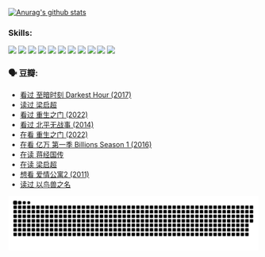 
[![Anurag's github stats](https://github-readme-stats.vercel.app/api?username=w940853815)](https://github.com/anuraghazra/github-readme-stats)

### Skills:

<code><img height="32" src="https://cdn.jsdelivr.net/npm/simple-icons@v5/icons/python.svg"></code>
<code><img height="32" src="https://cdn.jsdelivr.net/npm/simple-icons@v5/icons/javascript.svg"></code>
<code><img height="32" src="https://cdn.jsdelivr.net/npm/simple-icons@v5/icons/django.svg"></code>
<code><img height="32" src="https://cdn.jsdelivr.net/npm/simple-icons@v5/icons/flask.svg"></code>
<code><img height="32" src="https://cdn.jsdelivr.net/npm/simple-icons@v5/icons/vuetify.svg"></code>
<code><img height="32" src="https://cdn.jsdelivr.net/npm/simple-icons@v5/icons/git.svg"></code>
<code><img height="32" src="https://cdn.jsdelivr.net/npm/simple-icons@v5/icons/docker.svg"></code>
<code><img height="32" src="https://cdn.jsdelivr.net/npm/simple-icons@v5/icons/postgresql.svg"></code>
<code><img height="32" src="https://cdn.jsdelivr.net/npm/simple-icons@v5/icons/elasticsearch.svg"></code>
<code><img height="32" src="https://cdn.jsdelivr.net/npm/simple-icons@v5/icons/macos.svg"></code>
<code><img height="32" src="https://cdn.jsdelivr.net/npm/simple-icons@v5/icons/linux.svg"></code>

### 🗣 豆瓣:

<!-- DOUBAN-ACTIVITIES:START -->
- [看过 至暗时刻 Darkest Hour‎ (2017)](https://www.douban.com/people/136069238/status/3891150447/?_i=54651259)
- [读过 梁启超](https://www.douban.com/people/136069238/status/3890762532/?_i=54651259)
- [看过 重生之门‎ (2022)](https://www.douban.com/people/136069238/status/3890599462/?_i=54651259)
- [看过 北平无战事‎ (2014)](https://www.douban.com/people/136069238/status/3889810506/?_i=54651259)
- [在看 重生之门‎ (2022)](https://www.douban.com/people/136069238/status/3882598762/?_i=54651259)
- [在看 亿万 第一季 Billions Season 1‎ (2016)](https://www.douban.com/people/136069238/status/3878098700/?_i=54651259)
- [在读 蒋经国传](https://www.douban.com/people/136069238/status/3877458956/?_i=54651259)
- [在读 梁启超](https://www.douban.com/people/136069238/status/3876806133/?_i=54651259)
- [想看 爱情公寓2‎ (2011)](https://www.douban.com/people/136069238/status/3876682115/?_i=54651259)
- [读过 以鸟兽之名](https://www.douban.com/people/136069238/status/3876369302/?_i=54651259)
<!-- DOUBAN-ACTIVITIES:END -->


![Snake animation](https://raw.githubusercontent.com/w940853815/w940853815/output/github-contribution-grid-snake.svg)

<!--
**w940853815/w940853815** is a ✨ _special_ ✨ repository because its `README.md` (this file) appears on your GitHub profile.

Here are some ideas to get you started:

- 🔭 I’m currently working on ...
- 🌱 I’m currently learning ...
- 👯 I’m looking to collaborate on ...
- 🤔 I’m looking for help with ...
- 💬 Ask me about ...
- 📫 How to reach me: ...
- 😄 Pronouns: ...
- ⚡ Fun fact: ...
-->
